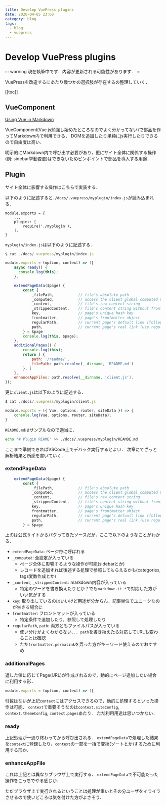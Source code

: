 ```yaml
---
title: Develop VuePress plugins
date: 2020-04-05 23:00
category: blog
tags:
  - blog
  - vuepress
---
```


# Develop VuePress plugins

::: warning
現在執筆中です．内容が更新される可能性があります．
:::

VuePressを改造するにあたり幾つかの選択肢が存在するの整理していく．

[[toc]]

## VueComponent

[Using Vue in Markdown](https://v1.vuepress.vuejs.org/guide/using-vue.html)

VueComponent(Vue.js勉強し始めたところなのでよく分かってない)で部品を作ってMarkdown内で利用できる．
DOMを追加したり単純にjs実行したりできるので自由度は高い．

明示的にMarkdown内で呼び出す必要があり，更にサイト全体に関係する操作(例: sidebar挙動変更)はできないためピンポイントで部品を導入する用途．

## Plugin

サイト全体に影響する操作はこちらで実装する．

以下のように記述すると`./docs/.vuepress/myplugin/index.js`が読み込まれる．

```yaml{4}
module.exports = {
    ...
    plugins: [
        require('./myplugin'),
    ],
}
```

`myplugin/index.js`は以下のように記述する．

```js
$ cat ./docs/.vuepress/myplugin/index.js

module.exports = (option, context) => ({
    async ready() {
      console.log(this);
    },

    extendPageData($page) {
        const {
            _filePath,           // file's absolute path
            _computed,           // access the client global computed mixins at build time, e.g _computed.$localePath.
            _content,            // file's raw content string
            _strippedContent,    // file's content string without frontmatter
            key,                 // page's unique hash key
            frontmatter,         // page's frontmatter object
            regularPath,         // current page's default link (follow the file hierarchy)
            path,                // current page's real link (use regularPath when permalink does not exist)
        } = $page
        console.log(this, $page);
    },
    additionalPages() {
        console.log(this);
        return [ {
            path: '/readme/',
            filePath: path.resolve(__dirname, 'README.md')
        }, ]
    },
    enhanceAppFiles: path.resolve(__dirname, 'client.js'),
});
```

更に`client.js`は以下のように記述する．

```js
$ cat ./docs/.vuepress/myplugin/client.js

module.exports = ({ Vue, options, router, siteData }) => {
    console.log(Vue, options, router, siteData);
} 
```

`README.md`はサンプルなので適当に．

```sh
echo "# Plugin REAME" >> ./docs/.vuepress/myplugin/REAMDE.md
```

ここまで準備できればVSCode上でデバック実行するとよい．
次章にてざっと解析結果と所感を書いていく．

### extendPageData

```js
    extendPageData($page) {
        const {
            _filePath,           // file's absolute path
            _computed,           // access the client global computed mixins at build time, e.g _computed.$localePath.
            _content,            // file's raw content string
            _strippedContent,    // file's content string without frontmatter
            key,                 // page's unique hash key
            frontmatter,         // page's frontmatter object
            regularPath,         // current page's default link (follow the file hierarchy)
            path,                // current page's real link (use regularPath when permalink does not exist)
        } = $page
```

上のは公式サイトからパクってきたソースだが，ここで以下のようなことがわかる．

* `extendPageData`: ページ毎に呼ばれる
* `_computed`: 全設定が入っている
  * ページ全体に影響するような操作が可能(sidebarとか)
  * レコードを追加すれば後述する処理で参照してもらえるかも(categories, tags変数作成とか)
* `_content`, `_strippedContent`: markdown内容が入っている
  * 特定のワードを書き換えたりとか？でも`markdown-it-*`で対応した方がいい気がする
* `key`: 取り出しているのはいいけど用途が分からん．記事単位でユニークなのが生きる場合に
* `frontmatter`: フロントマットが入っている
  * 特定条件で追加したり，参照して処理したり
* `regularPath`, `path`: 両方ともファイルパスが入っている
  * 使い分けがよくわからない．．．`path`を書き換えたら対応してURLも変わることは確認
  * ただ`frontmatter.permalink`を弄った方がキーワード使えるのでおすすめ

### additionalPages

返した値に応じてPage(URL)が作成されるので，動的にページ追加したい場合に利用する形．

```js
module.exports = (option, context) => ({
```

引数はないが上記`context`にはアクセスできるので，動的に処理するといった操作は可能．
`context`で重要そうなのは`context.siteConfig`, `context.themeConfig`, `context.pages`あたり．
ただ利用用途は思いつかない．

### ready

上記処理が一通り終わってから呼び出される．
`extendPageData`で処理した結果を`context`に登録したり，`context`の一部を一括で変換(ソートとか)するために利用する形か．

### enhanceAppFile

これは上記とは異なりブラウザ上で実行する．
`extendPageData`で不可能だった操作をこっちでやる感じか．

ただブラウザ上で実行されるということは処理が重いとその分ユーザをイライラさせるので使いどころは気を付けた方がよさそう．
